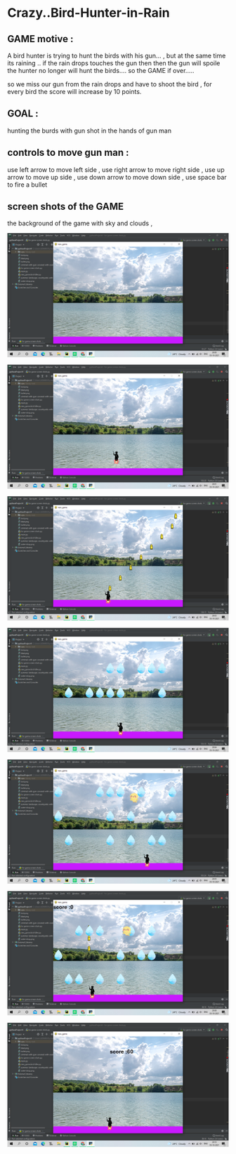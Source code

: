 # Crazy..Bird-Hunter-in-Rain

## GAME motive :

A bird hunter is trying to hunt the birds with his gun... ,
but at the same time its raining .. if the rain drops touches the gun
then then the gun will spoile the hunter no longer will hunt the birds.... so the GAME if over.....

so we miss our gun from the rain drops and have to shoot the bird ,
for every bird the score will increase by 10 points.


## GOAL :
hunting the burds with gun shot in the hands of gun man

## controls to move gun man :

use left arrow to move left side ,
use right arrow to move right side ,
use up arrow to move up side ,
use down arrow to move down side ,
use space bar to fire a bullet

## screen shots of the GAME 
the background of the game with sky and clouds ,

![Title screen](https://github.com/Vidyasagar5566/Crazy..Bird-Hunter-in-Rain/blob/main/game%20screen%20shot/Screenshot%20(507).png)



![Title screen](https://github.com/Vidyasagar5566/Crazy..Bird-Hunter-in-Rain/blob/main/game%20screen%20shot/Screenshot%20(508).png)


![Title screen](https://github.com/Vidyasagar5566/Crazy..Bird-Hunter-in-Rain/blob/main/game%20screen%20shot/Screenshot%20(509).png)


![Title screen](https://github.com/Vidyasagar5566/Crazy..Bird-Hunter-in-Rain/blob/main/game%20screen%20shot/Screenshot%20(510).png)


![Title screen](https://github.com/Vidyasagar5566/Crazy..Bird-Hunter-in-Rain/blob/main/game%20screen%20shot/Screenshot%20(511).png)



![Title screen](https://github.com/Vidyasagar5566/Crazy..Bird-Hunter-in-Rain/blob/main/game%20screen%20shot/Screenshot%20(514).png)



![Title screen](https://github.com/Vidyasagar5566/Crazy..Bird-Hunter-in-Rain/blob/main/game%20screen%20shot/Screenshot%20(515).png)
